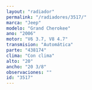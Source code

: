```yaml
---
layout: "radiador"
permalink: "/radiadores/3517/"
marca: "Jeep"
modelo: "Grand Cherokee"
ano: "2006"
motor: "V6 3.7, V8 4.7"
transmision: "Automática"
parte: "438174"
clima: "Con clima"
alto: "20"
ancho: "20 3/8"
observaciones: ""
id: "3517"
---
```


